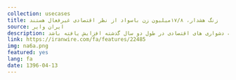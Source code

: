 ```yaml
---
collection: usecases
title: زنگ هشدار، ۱۷/۸میلیون زن باسواد از نظر اقتصادی غیرفعال هستند
source: ایران وایر
description: وجود ۲۲ میلیون و ۸۰۰ هزار زن باسواد غیرفعال در کشور رقم بالا و نگران‌کننده‌ای‌ست و وضعیت نامطلوب زنان با سواد در مشارکت اقتصادی را نشان می‌دهد. حتی اگر حدود ۵ میلیون دانش‌آموز و دانشجوی زن را از این آمار کم کنیم)، باز هم عدد ۱۷میلیون و ۸۰۰هزار نفر یک تصویر نگران کننده را نشان می دهد. این آمار البته مربوط به سال ۹۴ است و بعید نیست که با توجه به دشواری های اقتصادی در طول دو سال گذشته افزایش یافته باشد.
link: https://iranwire.com/fa/features/22485
img: na6a.png
featured: yes
lang: fa
date: 1396-04-13
---
```

